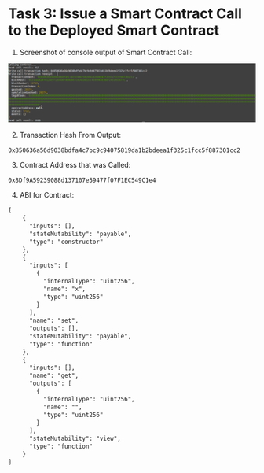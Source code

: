 # Task 3: Issue a Smart Contract Call to the Deployed Smart Contract

1) Screenshot of console output of Smart Contract Call:

![Call Output](call.png)

2) Transaction Hash From Output:
```
0x850636a56d9038bdfa4c7bc9c94075819da1b2bdeea1f325c1fcc5f887301cc2
```
3) Contract Address that was Called:
```
0x8Df9A59239088d137107e59477f07F1EC549C1e4
```
4) ABI for Contract:
```
[
    {
      "inputs": [],
      "stateMutability": "payable",
      "type": "constructor"
    },
    {
      "inputs": [
        {
          "internalType": "uint256",
          "name": "x",
          "type": "uint256"
        }
      ],
      "name": "set",
      "outputs": [],
      "stateMutability": "payable",
      "type": "function"
    },
    {
      "inputs": [],
      "name": "get",
      "outputs": [
        {
          "internalType": "uint256",
          "name": "",
          "type": "uint256"
        }
      ],
      "stateMutability": "view",
      "type": "function"
    }
]

```
